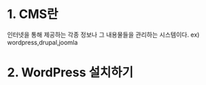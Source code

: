 # 1. CMS란 
  
  인터넷을 통해 제공하는 각종 정보나 그 내용물들을 관리하는 시스템이다. ex) wordpress,drupal,joomla
  
# 2. WordPress 설치하기


